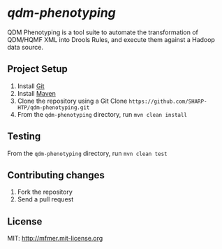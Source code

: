 # _qdm-phenotyping_

QDM Phenotyping is a tool suite to automate the transformation of QDM/HQMF XML into Drools Rules, and execute them against a Hadoop data source.

## Project Setup

1. Install [Git](http://git-scm.com/book/en/Getting-Started-Installing-Git)
2. Install [Maven](http://maven.apache.org/download.cgi)
3. Clone the repository using a Git Clone ```https://github.com/SHARP-HTP/qdm-phenotyping.git```
4. From the ```qdm-phenotyping``` directory, run ```mvn clean install```

## Testing

From the ```qdm-phenotyping``` directory, run ```mvn clean test```

## Contributing changes

1. Fork the repository
2. Send a pull request

## License
MIT: http://mfmer.mit-license.org
